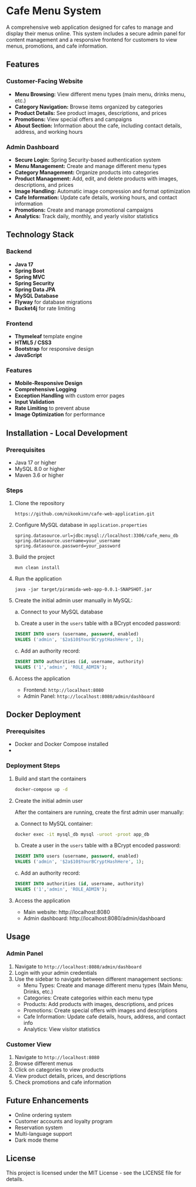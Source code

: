 # Cafe Menu System

A comprehensive web application designed for cafes to manage and display their menus online. This system includes a secure admin panel for content management and a responsive frontend for customers to view menus, promotions, and cafe information.

## Features

### Customer-Facing Website
- **Menu Browsing:** View different menu types (main menu, drinks menu, etc.)
- **Category Navigation:** Browse items organized by categories
- **Product Details:** See product images, descriptions, and prices
- **Promotions:** View special offers and campaigns
- **About Section:** Information about the cafe, including contact details, address, and working hours

### Admin Dashboard
- **Secure Login:** Spring Security-based authentication system
- **Menu Management:** Create and manage different menu types
- **Category Management:** Organize products into categories
- **Product Management:** Add, edit, and delete products with images, descriptions, and prices
- **Image Handling:** Automatic image compression and format optimization
- **Cafe Information:** Update cafe details, working hours, and contact information
- **Promotions:** Create and manage promotional campaigns
- **Analytics:** Track daily, monthly, and yearly visitor statistics

## Technology Stack

### Backend
- **Java 17**
- **Spring Boot**
- **Spring MVC**
- **Spring Security**
- **Spring Data JPA**
- **MySQL Database**
- **Flyway** for database migrations
- **Bucket4j** for rate limiting

### Frontend
- **Thymeleaf** template engine
- **HTML5 / CSS3**
- **Bootstrap** for responsive design
- **JavaScript**

### Features
- **Mobile-Responsive Design**
- **Comprehensive Logging**
- **Exception Handling** with custom error pages
- **Input Validation**
- **Rate Limiting** to prevent abuse
- **Image Optimization** for performance

## Installation - Local Development

### Prerequisites
- Java 17 or higher
- MySQL 8.0 or higher
- Maven 3.6 or higher

### Steps
1. Clone the repository
   ```
   https://github.com/nikookinn/cafe-web-application.git
   ```

2. Configure MySQL database in `application.properties`
   ```
   spring.datasource.url=jdbc:mysql://localhost:3306/cafe_menu_db
   spring.datasource.username=your_username
   spring.datasource.password=your_password
   ```

3. Build the project
   ```
   mvn clean install
   ```

4. Run the application
   ```
   java -jar target/piramida-web-app-0.0.1-SNAPSHOT.jar
   ```
5. Create the initial admin user manually in MySQL:

   a. Connect to your MySQL database

   b. Create a user in the `users` table with a BCrypt encoded password:
      ```sql
      INSERT INTO users (username, password, enabled) 
      VALUES ('admin', '$2a$10$YourBCryptHashHere', 1);
      ```
   c. Add an authority record:
      ```sql
      INSERT INTO authorities (id, username, authority) 
      VALUES ('1','admin', 'ROLE_ADMIN');
      ```

6. Access the application
   - Frontend: `http://localhost:8080`
   - Admin Panel: `http://localhost:8080/admin/dashboard`
## Docker Deployment

### Prerequisites
- Docker and Docker Compose installed
- 
### Deployment Steps

1. Build and start the containers
   ```bash
   docker-compose up -d
   ```

2. Create the initial admin user

   After the containers are running, create the first admin user manually:

   a. Connect to MySQL container:
   ```bash
   docker exec -it mysql_db mysql -uroot -proot app_db
   ```

   b. Create a user in the `users` table with a BCrypt encoded password:
   ```sql
   INSERT INTO users (username, password, enabled) 
   VALUES ('admin', '$2a$10$YourBCryptHashHere', 1);
   ```

   c. Add an authority record:
   ```sql
   INSERT INTO authorities (id, username, authority) 
   VALUES ('1','admin', 'ROLE_ADMIN');
   ```

3. Access the application
   - Main website: http://localhost:8080
   - Admin dashboard: http://localhost:8080/admin/dashboard

## Usage

### Admin Panel
1. Navigate to `http://localhost:8080/admin/dashboard`
2. Login with your admin credentials
3. Use the sidebar to navigate between different management sections:
   - Menu Types: Create and manage different menu types (Main Menu, Drinks, etc.)
   - Categories: Create categories within each menu type
   - Products: Add products with images, descriptions, and prices
   - Promotions: Create special offers with images and descriptions
   - Cafe Information: Update cafe details, hours, address, and contact info
   - Analytics: View visitor statistics

### Customer View
1. Navigate to `http://localhost:8080`
2. Browse different menus
3. Click on categories to view products
4. View product details, prices, and descriptions
5. Check promotions and cafe information

## Future Enhancements
- Online ordering system
- Customer accounts and loyalty program
- Reservation system
- Multi-language support
- Dark mode theme

## License
This project is licensed under the MIT License - see the LICENSE file for details.
